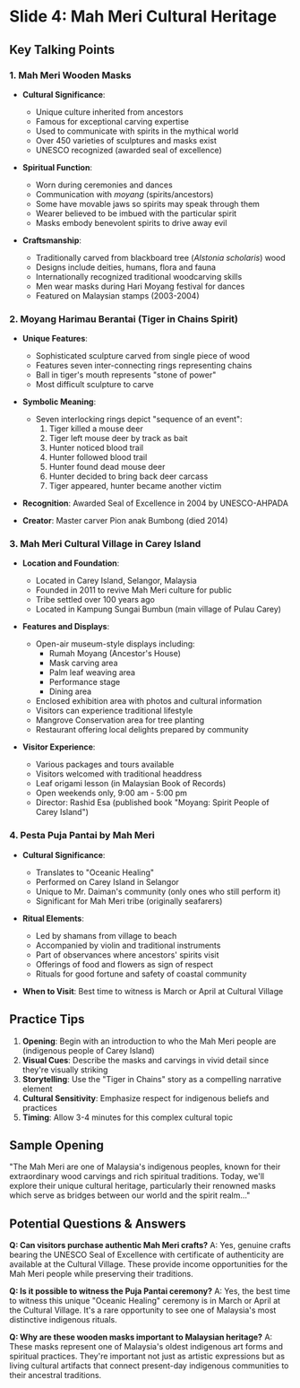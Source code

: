 # Slide 4: Mah Meri Cultural Heritage

## Key Talking Points

### 1. Mah Meri Wooden Masks
- **Cultural Significance**:
  - Unique culture inherited from ancestors
  - Famous for exceptional carving expertise
  - Used to communicate with spirits in the mythical world
  - Over 450 varieties of sculptures and masks exist
  - UNESCO recognized (awarded seal of excellence)

- **Spiritual Function**:
  - Worn during ceremonies and dances
  - Communication with *moyang* (spirits/ancestors)
  - Some have movable jaws so spirits may speak through them
  - Wearer believed to be imbued with the particular spirit
  - Masks embody benevolent spirits to drive away evil

- **Craftsmanship**:
  - Traditionally carved from blackboard tree (*Alstonia scholaris*) wood
  - Designs include deities, humans, flora and fauna
  - Internationally recognized traditional woodcarving skills
  - Men wear masks during Hari Moyang festival for dances
  - Featured on Malaysian stamps (2003-2004)

### 2. Moyang Harimau Berantai (Tiger in Chains Spirit)
- **Unique Features**:
  - Sophisticated sculpture carved from single piece of wood
  - Features seven inter-connecting rings representing chains
  - Ball in tiger's mouth represents "stone of power"
  - Most difficult sculpture to carve

- **Symbolic Meaning**:
  - Seven interlocking rings depict "sequence of an event":
    1. Tiger killed a mouse deer
    2. Tiger left mouse deer by track as bait
    3. Hunter noticed blood trail
    4. Hunter followed blood trail
    5. Hunter found dead mouse deer
    6. Hunter decided to bring back deer carcass
    7. Tiger appeared, hunter became another victim

- **Recognition**: Awarded Seal of Excellence in 2004 by UNESCO-AHPADA
- **Creator**: Master carver Pion anak Bumbong (died 2014)

### 3. Mah Meri Cultural Village in Carey Island
- **Location and Foundation**:
  - Located in Carey Island, Selangor, Malaysia
  - Founded in 2011 to revive Mah Meri culture for public
  - Tribe settled over 100 years ago
  - Located in Kampung Sungai Bumbun (main village of Pulau Carey)

- **Features and Displays**:
  - Open-air museum-style displays including:
    - Rumah Moyang (Ancestor's House)
    - Mask carving area
    - Palm leaf weaving area
    - Performance stage
    - Dining area
  - Enclosed exhibition area with photos and cultural information
  - Visitors can experience traditional lifestyle
  - Mangrove Conservation area for tree planting
  - Restaurant offering local delights prepared by community

- **Visitor Experience**:
  - Various packages and tours available
  - Visitors welcomed with traditional headdress
  - Leaf origami lesson (in Malaysian Book of Records)
  - Open weekends only, 9:00 am - 5:00 pm
  - Director: Rashid Esa (published book "Moyang: Spirit People of Carey Island")

### 4. Pesta Puja Pantai by Mah Meri
- **Cultural Significance**:
  - Translates to "Oceanic Healing"
  - Performed on Carey Island in Selangor
  - Unique to Mr. Daiman's community (only ones who still perform it)
  - Significant for Mah Meri tribe (originally seafarers)

- **Ritual Elements**:
  - Led by shamans from village to beach
  - Accompanied by violin and traditional instruments
  - Part of observances where ancestors' spirits visit
  - Offerings of food and flowers as sign of respect
  - Rituals for good fortune and safety of coastal community

- **When to Visit**: Best time to witness is March or April at Cultural Village

## Practice Tips

1. **Opening**: Begin with an introduction to who the Mah Meri people are (indigenous people of Carey Island)
2. **Visual Cues**: Describe the masks and carvings in vivid detail since they're visually striking
3. **Storytelling**: Use the "Tiger in Chains" story as a compelling narrative element
4. **Cultural Sensitivity**: Emphasize respect for indigenous beliefs and practices
5. **Timing**: Allow 3-4 minutes for this complex cultural topic

## Sample Opening

"The Mah Meri are one of Malaysia's indigenous peoples, known for their extraordinary wood carvings and rich spiritual traditions. Today, we'll explore their unique cultural heritage, particularly their renowned masks which serve as bridges between our world and the spirit realm..."

## Potential Questions & Answers

**Q: Can visitors purchase authentic Mah Meri crafts?**
A: Yes, genuine crafts bearing the UNESCO Seal of Excellence with certificate of authenticity are available at the Cultural Village. These provide income opportunities for the Mah Meri people while preserving their traditions.

**Q: Is it possible to witness the Puja Pantai ceremony?**
A: Yes, the best time to witness this unique "Oceanic Healing" ceremony is in March or April at the Cultural Village. It's a rare opportunity to see one of Malaysia's most distinctive indigenous rituals.

**Q: Why are these wooden masks important to Malaysian heritage?**
A: These masks represent one of Malaysia's oldest indigenous art forms and spiritual practices. They're important not just as artistic expressions but as living cultural artifacts that connect present-day indigenous communities to their ancestral traditions.
